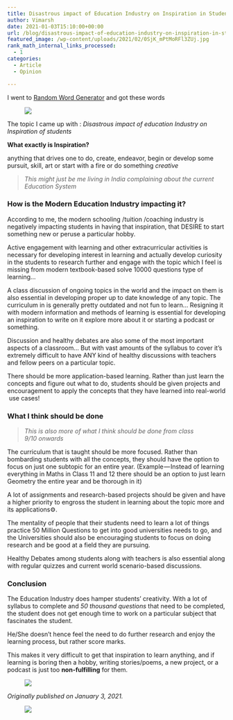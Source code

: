 ```yaml
---
title: Disastrous impact of Education Industry on Inspiration in Students
author: Vimarsh
date: 2021-01-03T15:10:00+00:00
url: /blog/disastrous-impact-of-education-industry-on-inspiration-in-students/
featured_image: /wp-content/uploads/2021/02/0SjK_mPtMoRFl3ZUj.jpg
rank_math_internal_links_processed:
  - 1
categories:
  - Article
  - Opinion

---
```

I went to [Random Word Generator][1] and got these&nbsp;words<figure class="wp-block-image">

![][2] </figure> 

The topic I came up with&nbsp;: _Disastrous impact of education Industry on Inspiration of&nbsp;students_

**What exactly is Inspiration?**

anything that drives one to do, create, endeavor, begin or develop some pursuit, skill, art or start with a fire or do something _creative_

<blockquote class="wp-block-quote">
  <p>
    <em>This might just be me living in India complaining about the current Education System</em>
  </p>
</blockquote>

### How is the Modern Education Industry impacting it?

According to me, the modern schooling /tuition /coaching industry is negatively impacting students in having that inspiration, that DESIRE to start something new or peruse a particular hobby.

Active engagement with learning and other extracurricular activities is necessary for developing interest in learning and actually develop curiosity in the students to research further and engage with the topic which I feel is missing from modern textbook-based solve 10000 questions type of learning…

A class discussion of ongoing topics in the world and the impact on them is also essential in developing proper up to date knowledge of any topic. The curriculum in is generally pretty outdated and not fun to learn… Resigning it with modern information and methods of learning is essential for developing an inspiration to write on it explore more about it or starting a podcast or something.

Discussion and healthy debates are also some of the most important aspects of a classroom… But with vast amounts of the syllabus to cover it’s extremely difficult to have ANY kind of healthy discussions with teachers and fellow peers on a particular topic.

There should be more application-based learning. Rather than just learn the concepts and figure out what to do, students should be given projects and encouragement to apply the concepts that they have learned into real-world ️ use&nbsp;cases!

### What I think should be&nbsp;done

<blockquote class="wp-block-quote">
  <p>
    <em>This is also more of what I think should be done from class 9/10&nbsp;onwards</em>
  </p>
</blockquote>

The curriculum that is taught should be more focused. Rather than bombarding students with all the concepts, they should have the option to focus on just one subtopic for an entire year. (Example — Instead of learning everything in Maths in Class 11 and 12 there should be an option to just learn Geometry the entire year and be thorough in&nbsp;it)

A lot of assignments and research-based projects should be given and have a higher priority to engross the student in learning about the topic more and its applications⚙.

The mentality of people that their students need to learn a lot of things practice 50 Million Questions to get into good universities needs to go, and the Universities should also be encouraging students to focus on doing research and be good at a field they are pursuing.

Healthy Debates among students along with teachers is also essential along with regular quizzes and current world scenario-based discussions.

### Conclusion

The Education Industry does hamper students’ creativity. With a lot of syllabus to complete and _50 thousand questions_ that need to be completed, the student does not get enough time to work on a particular subject that fascinates the&nbsp;student.

He/She doesn’t hence feel the need to do further research and enjoy the learning process, but rather score&nbsp;marks.

This makes it very difficult to get that inspiration to learn anything, and if learning is boring then a hobby, writing stories/poems, a new project, or a podcast is just too **non-fulfilling** for&nbsp;them.<figure class="wp-block-image">

![][3] </figure> 

_Originally published on January 3,&nbsp;2021._<figure class="wp-block-image">

![][4] </figure>

 [1]: https://randomwordgenerator.com/
 [2]: https://vimarsh.info/wp-content/uploads/2021/02/img_6022bc030ce0c.jpg
 [3]: https://vimarsh.info/wp-content/uploads/2021/02/img_6022bc037f633.jpg
 [4]: https://vimarsh.info/wp-content/uploads/2021/02/img_6022bc043ef82.gif